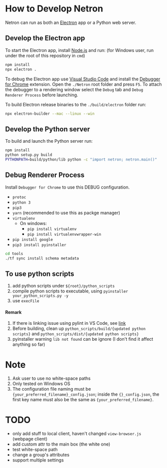 # How to Develop Netron

Netron can run as both an [Electron](https://electronjs.org) app or a Python web server.

## Develop the Electron app

To start the Electron app, install [Node.js](https://nodejs.org) and run:  (for Windows user, run under the root of this repository in `cmd`)

```bash
npm install
npx electron .
```

To debug the Electron app use [Visual Studio Code](https://code.visualstudio.com) and install the [Debugger for Chrome](https://marketplace.visualstudio.com/items?itemName=msjsdiag.debugger-for-chrome) extension. Open the `./Netron` root folder and press `F5`. To attach the debugger to a rendering window select the `Debug` tab and `Debug Renderer Process` before launching.

To build Electron release binaries to the `./build/electron` folder run:

```bash
npx electron-builder --mac --linux --win
```

## Develop the Python server

To build and launch the Python server run:

```bash
npm install
python setup.py build
PYTHONPATH=build/python/lib python -c "import netron; netron.main()"
```

## Debug Renderer Process
Install `Debugger for Chrome` to use this DEBUG configuration.
- `protoc`
- `python 3`
- `pip3`
- `yarn` (recommended to use this as packge manager)
- `virtualenv`
    - On windows:
        - `pip install virtualenv`
        - `pip install virtualenvwrapper-win`
- `pip install google`
- `pip3 install pyinstaller`

```bash
cd tools
./tf sync install schema metadata
```

## To use python scripts
1. add python scripts under `${root}/python_scripts`
2. compile python scripts to executable, using `pyinstaller your_python_scripts.py -y`
3. use `execFile`

#### Remark
1. If there is linking issue using pylint in VS Code, see [link](https://stackoverflow.com/a/50432805/10620764)
2. Before building, clean up `python_scripts/build/{updated python scripts}` and `python_scripts/dist/{updated python scripts}`
3. pyinstaller warning `lib not found` can be ignore (I don't find it affect anything so far)


# Note
1. Ask user to use no white-space paths
2. Only tested on Windows OS
3. The configuration file naming must be `{your_preferred_filename}_config.json`; inside the `{}_config.json`, the first key name must also be the same as `{your_preferred_filename}`.

# TODO
- only add stuff to local client, haven't changed `view-browser.js` (webpage client) 
- add custom attr to the main box (the white one)
- test white-space path
- change a group's attributes
- support multiple settings
